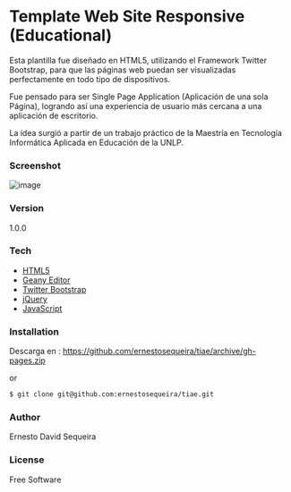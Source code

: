 
# Template Web Site Responsive (Educational)

Esta plantilla fue diseñado en HTML5, utilizando el Framework Twitter Bootstrap, para que las páginas web puedan ser visualizadas perfectamente en todo tipo de dispositivos. 

Fue pensado para ser Single Page Application (Aplicación de una sola Página), logrando así una experiencia de usuario más cercana a una aplicación de escritorio.

La ídea surgió a partir de un trabajo práctico de la Maestría en Tecnología Informática Aplicada en Educación de la UNLP.

### Screenshot
![image](https://raw.githubusercontent.com/ernestosequeira/tiae/gh-pages/img/screeshot/captura.png)

### Version
1.0.0

### Tech
* [HTML5]
* [Geany Editor]
* [Twitter Bootstrap]
* [jQuery]
* [JavaScript]

### Installation

Descarga en :
https://github.com/ernestosequeira/tiae/archive/gh-pages.zip

or
```sh
$ git clone git@github.com:ernestosequeira/tiae.git
```
### Author
Ernesto David Sequeira

### License
Free Software

[HTML5]:http://www.w3schools.com/html/html5_intro.asp
[Geany Editor]:http://www.geany.org
[Twitter Bootstrap]:http://twitter.github.com/bootstrap/
[jQuery]:http://jquery.com/
[JavaScript]:http://www.w3schools.com/js/
